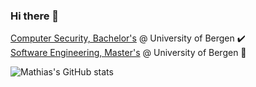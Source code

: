 ### Hi there 👋
[Computer Security, Bachelor's](https://www.uib.no/en/studies/BAMN-DSIK) @ University of Bergen ✔️  
[Software Engineering, Master's](https://www.uib.no/en/studies/MAMN-PROG) @ University of Bergen 🌱

![Mathias's GitHub stats](https://github-readme-stats.vercel.app/api?username=MathiasSJacobsen&show_icons=true&theme=react&count_private=true&hide_rank=true)

<!--
**MathiasSJacobsen/MathiasSJacobsen** is a ✨ _special_ ✨ repository because its `README.md` (this file) appears on your GitHub profile.

Here are some ideas to get you started:

- 🔭 I’m currently working on ...
- 🌱 I’m currently learning ...
- 👯 I’m looking to collaborate on ...
- 🤔 I’m looking for help with ...
- 💬 Ask me about ...
- 📫 How to reach me: ...
- 😄 Pronouns: ...
- ⚡ Fun fact: ...
-->
